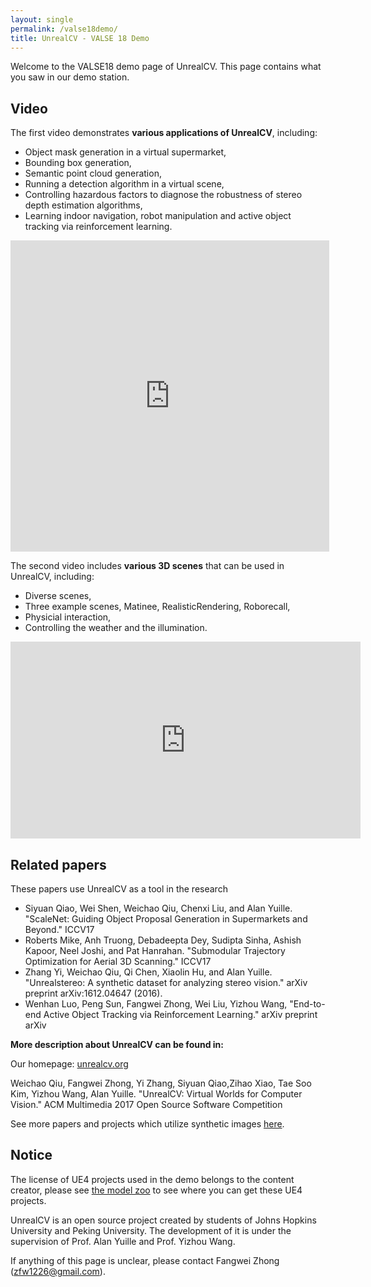 ```yaml
---
layout: single
permalink: /valse18demo/
title: UnrealCV - VALSE 18 Demo
---
```


Welcome to the VALSE18 demo page of UnrealCV. This page contains what you saw in our demo station.

<div id="video"></div>

## Video

The first video demonstrates **various applications of UnrealCV**, including: 

- Object mask generation in a virtual supermarket,  
- Bounding box generation, 
- Semantic point cloud generation,
- Running a detection algorithm in a virtual scene,
- Controlling hazardous factors to diagnose the robustness of stereo depth estimation algorithms, 
- Learning indoor navigation, robot manipulation and active object tracking via reinforcement learning. 

<iframe height=498 width=510 src='http://player.youku.com/embed/XMzU1MjAzMjkwOA==' frameborder=0 'allowfullscreen'></iframe>


The second video includes **various 3D scenes** that can be used in UnrealCV, including: 

- Diverse scenes,
- Three example scenes, Matinee, RealisticRendering, Roborecall,
- Physicial interaction, 
- Controlling the weather and the illumination.

<iframe width="560" height="315" src="https://www.youtube.com/embed/-Hsw8BFj2PU?rel=0" frameborder="0" allowfullscreen></iframe>

<div id="demo"></div>


## Related papers

These papers use UnrealCV as a tool in the research

- Siyuan Qiao, Wei Shen, Weichao Qiu, Chenxi Liu, and Alan Yuille. "ScaleNet: Guiding Object Proposal Generation in Supermarkets and Beyond." ICCV17
- Roberts Mike, Anh Truong, Debadeepta Dey, Sudipta Sinha, Ashish Kapoor, Neel Joshi, and Pat Hanrahan. "Submodular Trajectory Optimization for Aerial 3D Scanning." ICCV17
- Zhang Yi, Weichao Qiu, Qi Chen, Xiaolin Hu, and Alan Yuille. "Unrealstereo: A synthetic dataset for analyzing stereo vision." arXiv preprint arXiv:1612.04647 (2016).
- Wenhan Luo, Peng Sun, Fangwei Zhong, Wei Liu, Yizhou Wang, "End-to-end Active Object Tracking via Reinforcement Learning." arXiv preprint arXiv

**More description about UnrealCV can be found in:**

Our homepage: [unrealcv.org](http://unrealcv.org)

Weichao Qiu, Fangwei Zhong, Yi Zhang, Siyuan Qiao,Zihao Xiao, Tae Soo Kim, Yizhou Wang, Alan Yuille. "UnrealCV: Virtual Worlds for Computer Vision." ACM Multimedia 2017 Open Source Software Competition

See more papers and projects which utilize synthetic images [here](https://github.com/unrealcv/synthetic-computer-vision). 

## Notice

The license of UE4 projects used in the demo belongs to the content creator, please see [the model zoo](http://docs.unrealcv.org/en/master/reference/model_zoo.html) to see where you can get these UE4 projects.

UnrealCV is an open source project created by students of Johns Hopkins University and Peking University. The development of it is under the supervision of Prof. Alan Yuille and Prof. Yizhou Wang.

If anything of this page is unclear, please contact Fangwei Zhong (zfw1226@gmail.com).
